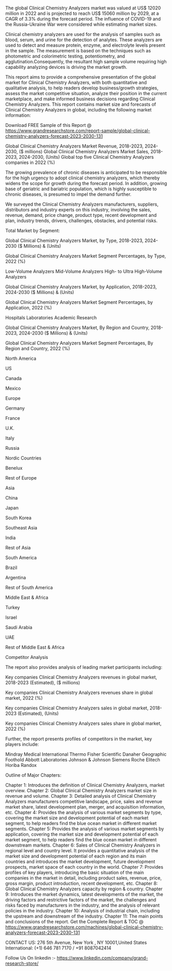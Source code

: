 
The global Clinical Chemistry Analyzers market was valued at US$ 12020 million in 2022 and is projected to reach US$ 15060 million by 2029, at a CAGR of 3.3% during the forecast period. The influence of COVID-19 and the Russia-Ukraine War were considered while estimating market sizes.

Clinical chemistry analyzers are used for the analysis of samples such as blood, serum, and urine for the detection of analytes. These analyzers are used to detect and measure protein, enzyme, and electrolyte levels present in the sample. The measurement is based on the techniques such as photometric and colorimetric testing, potentiometry, and agglutination.Consequently, the resultant high sample volume requiring high capability analyzing devices is driving the market growth.

This report aims to provide a comprehensive presentation of the global market for Clinical Chemistry Analyzers, with both quantitative and qualitative analysis, to help readers develop business/growth strategies, assess the market competitive situation, analyze their position in the current marketplace, and make informed business decisions regarding Clinical Chemistry Analyzers. This report contains market size and forecasts of Clinical Chemistry Analyzers in global, including the following market information:

Download FREE Sample of this Report @ https://www.grandresearchstore.com/report-sample/global-clinical-chemistry-analyzers-forecast-2023-2030-131

Global Clinical Chemistry Analyzers Market Revenue, 2018-2023, 2024-2030, ($ millions)
Global Clinical Chemistry Analyzers Market Sales, 2018-2023, 2024-2030, (Units)
Global top five Clinical Chemistry Analyzers companies in 2022 (%)

The growing prevalence of chronic diseases is anticipated to be responsible for the high urgency to adopt clinical chemistry analyzers, which thereby widens the scope for growth during the forecast period. In addition, growing base of geriatric and bariatric population, which is highly susceptible to chronic diseases, is presumed to impel the demand further.

We surveyed the Clinical Chemistry Analyzers manufacturers, suppliers, distributors and industry experts on this industry, involving the sales, revenue, demand, price change, product type, recent development and plan, industry trends, drivers, challenges, obstacles, and potential risks.

Total Market by Segment:

Global Clinical Chemistry Analyzers Market, by Type, 2018-2023, 2024-2030 ($ Millions) & (Units)

Global Clinical Chemistry Analyzers Market Segment Percentages, by Type, 2022 (%)

Low-Volume Analyzers
Mid-Volume Analyzers
High- to Ultra High-Volume Analyzers

Global Clinical Chemistry Analyzers Market, by Application, 2018-2023, 2024-2030 ($ Millions) & (Units)

Global Clinical Chemistry Analyzers Market Segment Percentages, by Application, 2022 (%)

Hospitals
Laboratories
Academic Research

Global Clinical Chemistry Analyzers Market, By Region and Country, 2018-2023, 2024-2030 ($ Millions) & (Units)

Global Clinical Chemistry Analyzers Market Segment Percentages, By Region and Country, 2022 (%)

North America

US

Canada

Mexico

Europe

Germany

France

U.K.

Italy

Russia

Nordic Countries

Benelux

Rest of Europe

Asia

China

Japan

South Korea

Southeast Asia

India

Rest of Asia

South America

Brazil

Argentina

Rest of South America

Middle East & Africa

Turkey

Israel

Saudi Arabia

UAE

Rest of Middle East & Africa

Competitor Analysis

The report also provides analysis of leading market participants including:

Key companies Clinical Chemistry Analyzers revenues in global market, 2018-2023 (Estimated), ($ millions)

Key companies Clinical Chemistry Analyzers revenues share in global market, 2022 (%)

Key companies Clinical Chemistry Analyzers sales in global market, 2018-2023 (Estimated), (Units)

Key companies Clinical Chemistry Analyzers sales share in global market, 2022 (%)

Further, the report presents profiles of competitors in the market, key players include:

Mindray Medical International
Thermo Fisher Scientific
Danaher
Geographic Foothold
Abbott Laboratories
Johnson & Johnson
Siemens
Roche
Elitech
Horiba
Randox

Outline of Major Chapters:

Chapter 1: Introduces the definition of Clinical Chemistry Analyzers, market overview.
Chapter 2: Global Clinical Chemistry Analyzers market size in revenue and volume.
Chapter 3: Detailed analysis of Clinical Chemistry Analyzers manufacturers competitive landscape, price, sales and revenue market share, latest development plan, merger, and acquisition information, etc.
Chapter 4: Provides the analysis of various market segments by type, covering the market size and development potential of each market segment, to help readers find the blue ocean market in different market segments.
Chapter 5: Provides the analysis of various market segments by application, covering the market size and development potential of each market segment, to help readers find the blue ocean market in different downstream markets.
Chapter 6: Sales of Clinical Chemistry Analyzers in regional level and country level. It provides a quantitative analysis of the market size and development potential of each region and its main countries and introduces the market development, future development prospects, market space of each country in the world.
Chapter 7: Provides profiles of key players, introducing the basic situation of the main companies in the market in detail, including product sales, revenue, price, gross margin, product introduction, recent development, etc.
Chapter 8: Global Clinical Chemistry Analyzers capacity by region & country.
Chapter 9: Introduces the market dynamics, latest developments of the market, the driving factors and restrictive factors of the market, the challenges and risks faced by manufacturers in the industry, and the analysis of relevant policies in the industry.
Chapter 10: Analysis of industrial chain, including the upstream and downstream of the industry.
Chapter 11: The main points and conclusions of the report.
Get the Complete Report & TOC @ https://www.grandresearchstore.com/machines/global-clinical-chemistry-analyzers-forecast-2023-2030-131

CONTACT US:
276 5th Avenue, New York , NY 10001,United States
International: (+1) 646 781 7170 / +91 8087042414

Follow Us On linkedin :- https://www.linkedin.com/company/grand-research-store/
